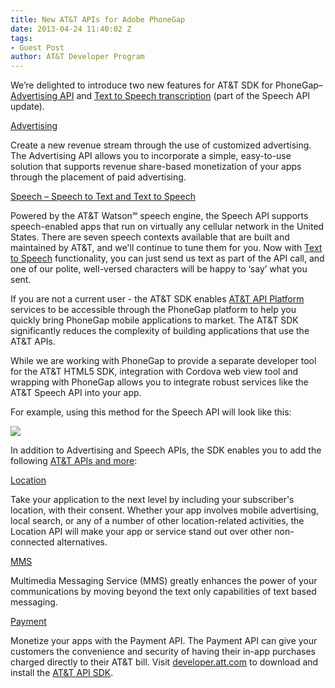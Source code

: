 ```yaml
---
title: New AT&T APIs for Adobe PhoneGap
date: 2013-04-24 11:40:02 Z
tags:
- Guest Post
author: AT&T Developer Program
---
```


We’re delighted to introduce two new features for AT&T SDK for PhoneGap– [Advertising API](http://developer.att.com/developer/forward.jsp?passedItemId=13400964) and [Text to Speech transcription](http://developer.att.com/developer/forward.jsp?passedItemId=12500023#link02) (part of the Speech API update).

[Advertising](http://developer.att.com/developer/forward.jsp?passedItemId=13400964)

Create a new revenue stream through the use of customized advertising. The Advertising API allows you to incorporate a simple, easy-to-use solution that supports revenue share-based monetization of your apps through the placement of paid advertising.

[Speech – Speech to Text and Text to Speech](http://developer.att.com/developer/forward.jsp?passedItemId=12500023)

Powered by the AT&T Watson℠ speech engine, the Speech API supports speech-enabled apps that run on virtually any cellular network in the United States. There are seven speech contexts available that are built and maintained by AT&T, and we'll continue to tune them for you. Now with [Text to Speech](http://developer.att.com/developer/forward.jsp?passedItemId=12500023) functionality, you can just send us text as part of the API call, and one of our polite, well-versed characters will be happy to ‘say’ what you sent.

If you are not a current user - the AT&T SDK enables [AT&T API Platform](http://developer.att.com) services to be accessible through the PhoneGap platform to help you quickly bring PhoneGap mobile applications to market. The AT&T SDK significantly reduces the complexity of building applications that use the AT&T APIs.

While we are working with PhoneGap to provide a separate developer tool for the AT&T HTML5 SDK, integration with Cordova web view tool and wrapping with PhoneGap allows you to integrate robust services like the AT&T Speech API into your app.

For example, using this method for the Speech API will look like this:

![](/blog/uploads/2013-04/attcode.png)

In addition to Advertising and Speech APIs, the SDK enables you to add the following [AT&T APIs and more](http://developer.att.com/phonegap):

[Location](http://developer.att.com/developer/forward.jsp?passedItemId=12700033)

Take your application to the next level by including your subscriber's location, with their consent. Whether your app involves mobile advertising, local search, or any of a number of other location-related activities, the Location API will make your app or service stand out over other non-connected alternatives.

[MMS](http://developer.att.com/developer/forward.jsp?passedItemId=12700039)

Multimedia Messaging Service (MMS) greatly enhances the power of your communications by moving beyond the text only capabilities of text based messaging.

[Payment](http://developer.att.com/developer/forward.jsp?passedItemId=12700035)

Monetize your apps with the Payment API. The Payment API can give your customers the convenience and security of having their in-app purchases charged directly to their AT&T bill.
Visit [developer.att.com](http://developer.att.com) to download and install the [AT&T API SDK](http://developer.att.com/phonegap).
